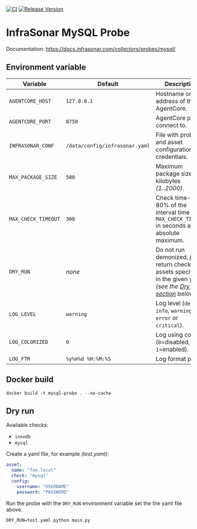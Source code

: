 [![CI](https://github.com/infrasonar/mysql-probe/workflows/CI/badge.svg)](https://github.com/infrasonar/mysql-probe/actions)
[![Release Version](https://img.shields.io/github/release/infrasonar/mysql-probe)](https://github.com/infrasonar/mysql-probe/releases)

# InfraSonar MySQL Probe

Documentation: https://docs.infrasonar.com/collectors/probes/mysql/

## Environment variable

Variable            | Default                        | Description
------------------- | ------------------------------ | ------------
`AGENTCORE_HOST`    | `127.0.0.1`                    | Hostname or Ip address of the AgentCore.
`AGENTCORE_PORT`    | `8750`                         | AgentCore port to connect to.
`INFRASONAR_CONF`   | `/data/config/infrasonar.yaml` | File with probe and asset configuration like credentials.
`MAX_PACKAGE_SIZE`  | `500`                          | Maximum package size in kilobytes _(1..2000)_.
`MAX_CHECK_TIMEOUT` | `300`                          | Check time-out is 80% of the interval time with `MAX_CHECK_TIMEOUT` in seconds as absolute maximum.
`DRY_RUN`           | _none_                         | Do not run demonized, just return checks and assets specified in the given yaml _(see the [Dry run section](#dry-run) below)_.
`LOG_LEVEL`         | `warning`                      | Log level (`debug`, `info`, `warning`, `error` or `critical`).
`LOG_COLORIZED`     | `0`                            | Log using colors (`0`=disabled, `1`=enabled).
`LOG_FTM`           | `%y%m%d %H:%M:%S`              | Log format prefix.

## Docker build

```
docker build -t mysql-probe . --no-cache
```

## Dry run

Available checks:
- `innodb`
- `mysql`

Create a yaml file, for example _(test.yaml)_:

```yaml
asset:
  name: "foo.local"
  check: "mysql"
  config:
    username: "USERNAME"
    password: "PASSWORD"
```

Run the probe with the `DRY_RUN` environment variable set the the yaml file above.

```
DRY_RUN=test.yaml python main.py
```
